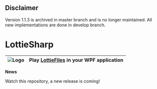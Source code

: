 ## Disclaimer ##
Version 1.1.3 is archived in master branch and is no longer maintained. 
All new implementations are done in develop branch.

# LottieSharp

| ![Logo](https://raw.githubusercontent.com/ascora/LottieSharp/master/Images/lottie_sharp-128.png) | Play [LottieFiles](https://lottiefiles.com/) in your WPF application  |
|--|--|

**News**

Watch this repository, a new release is coming!